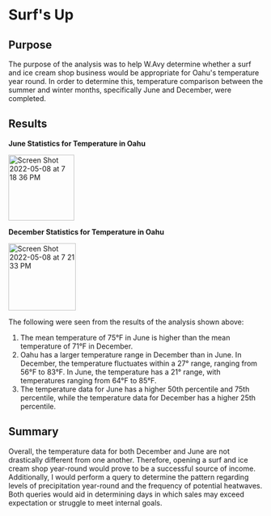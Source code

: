 # Surf's Up

## Purpose
The purpose of the analysis was to help W.Avy determine whether a surf and ice cream shop business would be appropriate for Oahu's temperature year round. In order to determine this, temperature comparison between the summer and winter months, specifically June and December, were completed.

## Results
**June Statistics for Temperature in Oahu**

<img width="130" alt="Screen Shot 2022-05-08 at 7 18 36 PM" src="https://user-images.githubusercontent.com/86126331/167319913-a8e28317-31f3-434b-8dfb-9d8b9ae11a2c.png">

**December Statistics for Temperature in Oahu**

<img width="133" alt="Screen Shot 2022-05-08 at 7 21 33 PM" src="https://user-images.githubusercontent.com/86126331/167319993-2893190c-79c2-427c-bc16-3f577cf939e9.png">

The following were seen from the results of the analysis shown above:

1. The mean temperature of 75°F in June is higher than the mean temperature of 71°F in December.
2. Oahu has a larger temperature range in December than in June. In December, the temperature fluctuates within a 27° range, ranging from 56°F to 83°F. In June, the temperature has a 21° range, with temperatures ranging from 64°F to 85°F.
3. The temperature data for June has a higher 50th percentile and 75th percentile, while the temperature data for December has a higher 25th percentile.

## Summary
Overall, the temperature data for both December and June are not drastically different from one another. Therefore, opening a surf and ice cream shop year-round would prove to be a successful source of income. Additionally, I would perform a query to determine the pattern regarding levels of precipitation year-round and the frequency of potential heatwaves. Both queries would aid in determining days in which sales may exceed expectation or struggle to meet internal goals.
